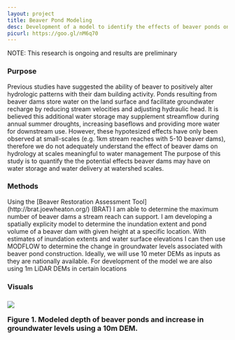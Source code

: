 ```yaml
---
layout: project
title: Beaver Pond Modeling
desc: Development of a model to identify the effects of beaver ponds on stream hydrology
picurl: https://goo.gl/nM6q70
---
```


NOTE: This research is ongoing and results are preliminary

<h3>Purpose</h3>
Previous studies have suggested the ability of beaver to positively alter hydrologic patterns with their dam building activity. 
Ponds resulting from beaver dams store water on the land surface and facilitate groundwater recharge by reducing stream velocities and adjusting hydraulic head.
It is believed this additional water storage may supplement streamflow during annual summer droughts, increasing baseflows and providing more water for downstream use.
However, these hypotesized effects have only been observed at small-scales (e.g. 1km stream reaches with 5-10 beaver dams), therefore we do not adequately understand the effect of beaver dams on hydrology at scales meaningful to water management
The purpose of this study is to quantify the the potential effects beaver dams may have on water storage and water delivery at watershed scales.

<h3>Methods</h3>
Using the [Beaver Restoration Assessment Tool](http://brat.joewheaton.org/) (BRAT) I am able to determine the maximum number of beaver dams a stream reach can support. 
I am developing a spatially explicity model to determine the inundation extent and pond volume of a beaver dam with given height at a specific location. 
With estimates of inundation extents and water surface elevations I can then use MODFLOW to determine the change in groundwater levels associated with beaver pond construction. 
Ideally, we will use 10 meter DEMs as inputs as they are nationally available. 
For development of the model we are also using 1m LiDAR DEMs in certain locations

<h3>Visuals<h3>

<div class="img-container">
	<img src="https://goo.gl/dN1Kt4"></img>
	<p>Figure 1. Modeled depth of beaver ponds and increase in groundwater levels using a 10m DEM.</p>
</div>